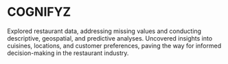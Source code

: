 # COGNIFYZ
Explored restaurant data, addressing missing values and conducting descriptive, geospatial, and predictive analyses. Uncovered insights into cuisines, locations, and customer preferences, paving the way for informed decision-making in the restaurant industry.
